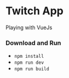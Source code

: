 # Twitch App
Playing with VueJs


### Download and Run
- ```npm install```
- ```npm run dev```
- ```npm run build```